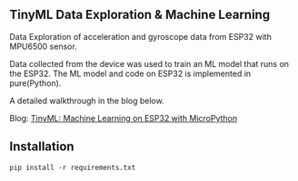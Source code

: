 ## TinyML Data Exploration & Machine Learning

Data Exploration of acceleration and gyroscope data from ESP32 with MPU6500 sensor. 

Data collected from the device was used to train an ML model that runs on the ESP32. The ML model and code on ESP32 is implemented in pure(Python).

A detailed walkthrough in the blog below.

Blog: [TinyML: Machine Learning on ESP32 with MicroPython](https://dev.to/tkeyo/tinyml-machine-learning-on-esp32-with-micropython-38a6)

## Installation
```
pip install -r requirements.txt
```
